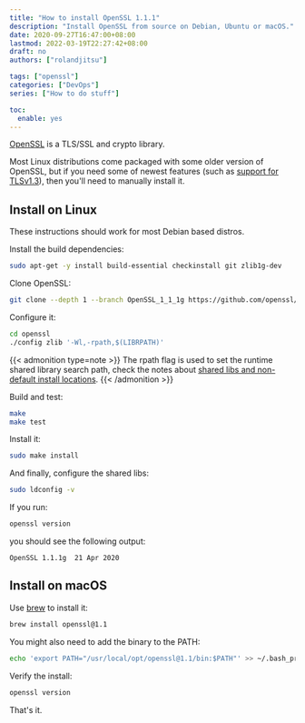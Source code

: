 ```yaml
---
title: "How to install OpenSSL 1.1.1"
description: "Install OpenSSL from source on Debian, Ubuntu or macOS."
date: 2020-09-27T16:47:00+08:00
lastmod: 2022-03-19T22:27:42+08:00
draft: no
authors: ["rolandjitsu"]

tags: ["openssl"]
categories: ["DevOps"]
series: ["How to do stuff"]

toc:
  enable: yes
---
```


[OpenSSL](https://github.com/openssl/openssl) is a TLS/SSL and crypto library.

Most Linux distributions come packaged with some older version of OpenSSL, but if you need some of newest features (such as [support for TLSv1.3](https://www.openssl.org/news/openssl-1.1.1-notes.html)), then you'll need to manually install it.

## Install on Linux
These instructions should work for most Debian based distros.

Install the build dependencies:
```bash
sudo apt-get -y install build-essential checkinstall git zlib1g-dev
```

Clone OpenSSL:
```bash
git clone --depth 1 --branch OpenSSL_1_1_1g https://github.com/openssl/openssl.git
```

Configure it:
```bash
cd openssl
./config zlib '-Wl,-rpath,$(LIBRPATH)'
```

{{< admonition type=note >}}
The rpath flag is used to set the runtime shared library search path, check the notes about [shared libs and non-default install locations](https://github.com/openssl/openssl/blob/master/NOTES-Unix.md#shared-libraries-and-installation-in-non-default-locations).
{{< /admonition >}}

Build and test:
```bash
make
make test
```

Install it:
```bash
sudo make install
```

And finally, configure the shared libs:
```bash
sudo ldconfig -v
```

If you run:
```bash
openssl version
```

you should see the following output:
```text
OpenSSL 1.1.1g  21 Apr 2020
```

## Install on macOS
Use [brew](https://brew.sh/) to install it:
```bash
brew install openssl@1.1
```

You might also need to add the binary to the PATH:
```bash
echo 'export PATH="/usr/local/opt/openssl@1.1/bin:$PATH"' >> ~/.bash_profile
```

Verify the install:
```bash
openssl version
```

That's it.
